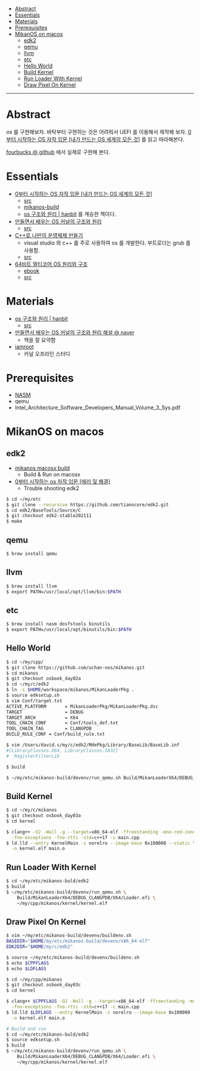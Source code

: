 - [Abstract](#abstract)
- [Essentials](#essentials)
- [Materials](#materials)
- [Prerequisites](#prerequisites)
- [MikanOS on macos](#mikanos-on-macos)
  - [edk2](#edk2)
  - [qemu](#qemu)
  - [llvm](#llvm)
  - [etc](#etc)
  - [Hello World](#hello-world)
  - [Build Kernel](#build-kernel)
  - [Run Loader With Kernel](#run-loader-with-kernel)
  - [Draw Pixel On Kernel](#draw-pixel-on-kernel)

----

# Abstract

os 를 구현해보자. 바탁부터 구현하는 것은 어려워서 UEFI 를 이용해서 제작해 보자. [0부터 시작하는 OS 자작 입문 [내가 만드는 OS 세계의 모든 것]](http://www.acornpub.co.kr/book/operating-system) 를 읽고 따라해본다.

[fourbucks @ github](https://github.com/iamslash/fourbucks) 에서 실제로 구현해 본다.

# Essentials

* [0부터 시작하는 OS 자작 입문 [내가 만드는 OS 세계의 모든 것]](http://www.acornpub.co.kr/book/operating-system)
  * [src](https://github.com/uchan-nos/mikanos)
  * [mikanos-build](https://github.com/uchan-nos/mikanos-build)
  * [os 구조와 원리 | hanbit](https://www.hanbit.co.kr/store/books/look.php?p_code=B9833754652) 를 계승한 책이다.
* [만들면서 배우는 OS 커널의 구조와 원리](http://www.hanbit.co.kr/store/books/look.php?p_code=B1271180320)
  * [src](https://github.com/iamroot-kernel-13th-x86/book_os_kernel_structure_principle)
* [C++로 나만의 운영체제 만들기](http://acornpub.co.kr/book/cplus-os-development)
  * visual studio 와 c++ 를 주로 사용하여 os 를 개발한다. 부트로더는 grub 를 사용함.
  * [src](https://github.com/pdpdds/SkyOS)
* [64비트 멀티코어 OS 원리와 구조](http://www.mint64os.pe.kr)
  * [ebook](http://www.yes24.com/Product/Goods/65061299?scode=032&OzSrank=1)
  * [src](https://github.com/kkamagui/mint64os-examples)

# Materials

* [os 구조와 원리 | hanbit](https://www.hanbit.co.kr/store/books/look.php?p_code=B9833754652)
  * [src](https://github.com/hide27k/haribote-os)
* [만들면서 배우는 OS 커널의 구조와 원리 해설 @ naver](https://blog.naver.com/hyuga777/80125530101)
  * 책을 잘 요약함
* [iamroot](http://www.iamroot.org/)
  * 커널 오프라인 스터디

# Prerequisites

* [NASM](https://www.nasm.us/)
* qemu
* Intel_Architecture_Software_Developers_Manual_Volume_3_Sys.pdf

# MikanOS on macos

## edk2

* [mikanos macosx build](https://qiita.com/yamoridon/items/4905765cc6e4f320c9b5)
  * Build & Run on macosx 
* [0부터 시작하는 os 자작 입문 [에러 및 해결]](http://www.kudryavka.me/?p=1056)
  * Trouble shooting edk2

```bash
$ cd ~/my/etc
$ git clone --recursive https://github.com/tianocore/edk2.git
$ cd edk2/BaseTools/Source/C
$ git checkout edk2-stable202111
$ make
```

## qemu

```bash
$ brew install qemu
```

## llvm

```bash
$ brew install llvm
$ export PATH=/usr/local/opt/llvm/bin:$PATH
```

## etc

```bash
$ brew install nasm dosfstools binutils
$ export PATH=/usr/local/opt/binutils/bin:$PATH
```

## Hello World

```bash
$ cd ~/my/cpp/
$ git clone https://github.com/uchan-nos/mikanos.git
$ cd mikanos
$ git checkout osbook_day02a
$ cd ~/my/c/edk2
$ ln -s $HOME/workspace/mikanos/MikanLoaderPkg .
$ source edksetup.sh
$ vim Conf/target.txt
ACTIVE_PLATFORM       = MikanLoaderPkg/MikanLoaderPkg.dsc
TARGET                = DEBUG
TARGET_ARCH           = X64
TOOL_CHAIN_CONF       = Conf/tools_def.txt
TOOL_CHAIN_TAG        = CLANGPDB
BUILD_RULE_CONF = Conf/build_rule.txt

$ vim /Users/david.s/my/c/edk2/MdePkg/Library/BaseLib/BaseLib.inf
#[LibraryClasses.X64, LibraryClasses.IA32]
#  RegisterFilterLib

$ build

$ ~/my/etc/mikanos-build/devenv/run_qemu.sh Build/MikanLoaderX64/DEBUG_CLANGPDB/X64/Loader.efi
```

## Build Kernel

```bash
$ cd ~/my/c/mikanos
$ git checkout osbook_day03a
$ cd kernel

$ clang++ -O2 -Wall -g --target=x86_64-elf -ffreestanding -mno-red-zone \
  -fno-exceptions -fno-rtti -std=c++17 -c main.cpp
$ ld.lld --entry KernelMain -z norelro --image-base 0x100000 --static \
  -o kernel.elf main.o
```

## Run Loader With Kernel

```bash
$ cd ~/my/etc/mikanos-buld/edk2
$ build
$ ~/my/etc/mikanos-build/devenv/run_qemu.sh \
    Build/MikanLoaderX64/DEBUG_CLANGPDB/X64/Loader.efi \
    ~/my/cpp/mikanos/kernel/kernel.elf
```

## Draw Pixel On Kernel

```bash
$ vim ~/my/etc/mikanos-build/devenv/buildenv.sh
BASEDIR="$HOME/my/etc/mikanos-build/devenv/x86_64-elf"
EDK2DIR="$HOME/my/c/edk2"

$ source ~/my/etc/mikanos-build/devenv/buildenv.sh
$ echo $CPPFLAGS
$ echo $LDFLAGS

$ cd ~/my/cpp/mikanos
$ git checkout osbook_day03c
$ cd kernel

$ clang++ $CPPFLAGS -O2 -Wall -g --target=x86_64-elf -ffreestanding -mno-red-zone \
  -fno-exceptions -fno-rtti -std=c++17 -c main.cpp
$ ld.lld $LDFLAGS --entry KernelMain -z norelro --image-base 0x100000 --static \
  -o kernel.elf main.o

# Build and run
$ cd ~/my/etc/mikanos-buld/edk2
$ source edksetup.sh 
$ build
$ ~/my/etc/mikanos-build/devenv/run_qemu.sh \
    Build/MikanLoaderX64/DEBUG_CLANGPDB/X64/Loader.efi \
    ~/my/cpp/mikanos/kernel/kernel.elf
```
